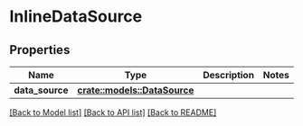 # InlineDataSource

## Properties

Name | Type | Description | Notes
------------ | ------------- | ------------- | -------------
**data_source** | [**crate::models::DataSource**](dataSource.md) |  | 

[[Back to Model list]](../README.md#documentation-for-models) [[Back to API list]](../README.md#documentation-for-api-endpoints) [[Back to README]](../README.md)


